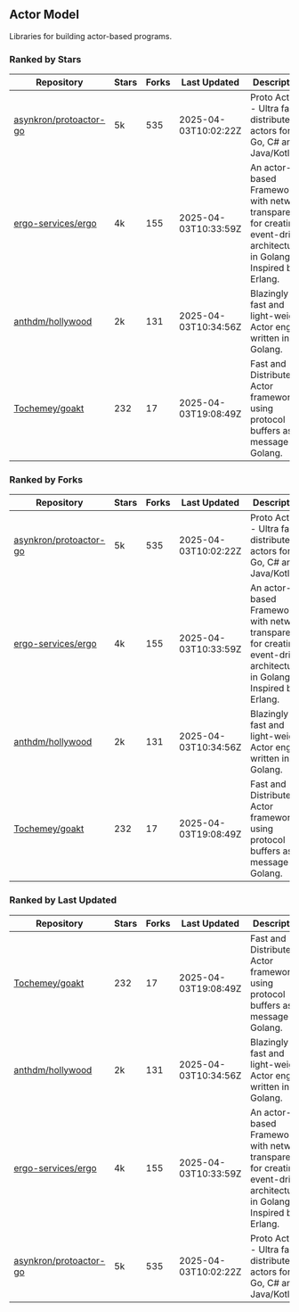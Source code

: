 ## Actor Model

Libraries for building actor-based programs.

### Ranked by Stars

| Repository | Stars | Forks | Last Updated | Description | 
|------------|-------|-------|--------------|-------------|
| [asynkron/protoactor-go](https://github.com/asynkron/protoactor-go) | 5k | 535 | 2025-04-03T10:02:22Z |  Proto Actor - Ultra fast distributed actors for Go, C# and Java/Kotlin. |
| [ergo-services/ergo](https://github.com/ergo-services/ergo) | 4k | 155 | 2025-04-03T10:33:59Z |  An actor-based Framework with network transparency for creating event-driven architecture in Golang. Inspired by Erlang. |
| [anthdm/hollywood](https://github.com/anthdm/hollywood) | 2k | 131 | 2025-04-03T10:34:56Z |  Blazingly fast and light-weight Actor engine written in Golang. |
| [Tochemey/goakt](https://github.com/Tochemey/goakt) | 232 | 17 | 2025-04-03T19:08:49Z |  Fast and Distributed Actor framework using protocol buffers as message for Golang. |

### Ranked by Forks

| Repository | Stars | Forks | Last Updated | Description | 
|------------|-------|-------|--------------|-------------|
| [asynkron/protoactor-go](https://github.com/asynkron/protoactor-go) | 5k | 535 | 2025-04-03T10:02:22Z |  Proto Actor - Ultra fast distributed actors for Go, C# and Java/Kotlin. |
| [ergo-services/ergo](https://github.com/ergo-services/ergo) | 4k | 155 | 2025-04-03T10:33:59Z |  An actor-based Framework with network transparency for creating event-driven architecture in Golang. Inspired by Erlang. |
| [anthdm/hollywood](https://github.com/anthdm/hollywood) | 2k | 131 | 2025-04-03T10:34:56Z |  Blazingly fast and light-weight Actor engine written in Golang. |
| [Tochemey/goakt](https://github.com/Tochemey/goakt) | 232 | 17 | 2025-04-03T19:08:49Z |  Fast and Distributed Actor framework using protocol buffers as message for Golang. |

### Ranked by Last Updated

| Repository | Stars | Forks | Last Updated | Description | 
|------------|-------|-------|--------------|-------------|
| [Tochemey/goakt](https://github.com/Tochemey/goakt) | 232 | 17 | 2025-04-03T19:08:49Z |  Fast and Distributed Actor framework using protocol buffers as message for Golang. |
| [anthdm/hollywood](https://github.com/anthdm/hollywood) | 2k | 131 | 2025-04-03T10:34:56Z |  Blazingly fast and light-weight Actor engine written in Golang. |
| [ergo-services/ergo](https://github.com/ergo-services/ergo) | 4k | 155 | 2025-04-03T10:33:59Z |  An actor-based Framework with network transparency for creating event-driven architecture in Golang. Inspired by Erlang. |
| [asynkron/protoactor-go](https://github.com/asynkron/protoactor-go) | 5k | 535 | 2025-04-03T10:02:22Z |  Proto Actor - Ultra fast distributed actors for Go, C# and Java/Kotlin. |

